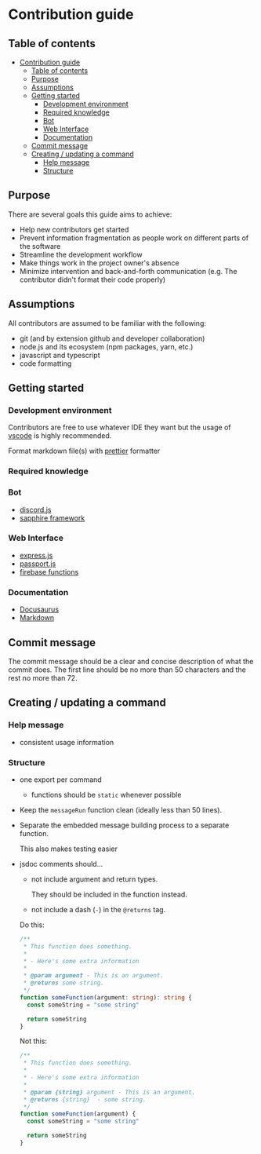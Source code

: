 # Contribution guide

## Table of contents

- [Contribution guide](#contribution-guide)
  - [Table of contents](#table-of-contents)
  - [Purpose](#purpose)
  - [Assumptions](#assumptions)
  - [Getting started](#getting-started)
    - [Development environment](#development-environment)
    - [Required knowledge](#required-knowledge)
    - [Bot](#bot)
    - [Web Interface](#web-interface)
    - [Documentation](#documentation)
  - [Commit message](#commit-message)
  - [Creating / updating a command](#creating--updating-a-command)
    - [Help message](#help-message)
    - [Structure](#structure)

## Purpose

There are several goals this guide aims to achieve:

- Help new contributors get started
- Prevent information fragmentation as people work on different parts of the software
- Streamline the development workflow
- Make things work in the project owner's absence
- Minimize intervention and back-and-forth communication (e.g. The contributor didn't format their code properly)

## Assumptions

All contributors are assumed to be familiar with the following:

- git (and by extension github and developer collaboration)
- node.js and its ecosystem (npm packages, yarn, etc.)
- javascript and typescript
- code formatting

## Getting started

### Development environment

Contributors are free to use whatever IDE they want but the usage of [vscode](https://code.visualstudio.com) is highly recommended.

Format markdown file(s) with [prettier](https://prettier.io) formatter

### Required knowledge

### Bot

- [discord.js](https://discord.js.org)
- [sapphire framework](https://www.sapphirejs.dev)

### Web Interface

- [express.js](https://expressjs.com)
- [passport.js](https://www.passportjs.org)
- [firebase functions](https://firebase.google.com/docs/functions)

### Documentation

- [Docusaurus](https://docusaurus.io)
- [Markdown](https://www.markdownguide.org/basic-syntax)

## Commit message

The commit message should be a clear and concise description of what the commit does.
The first line should be no more than 50 characters and the rest no more than 72.

## Creating / updating a command

### Help message

- consistent usage information

### Structure

- one export per command
  - functions should be `static` whenever possible
- Keep the `messageRun` function clean (ideally less than 50 lines).
- Separate the embedded message building process to a separate function.

  This also makes testing easier

- jsdoc comments should...

  - not include argument and return types.

    They should be included in the function instead.

  - not include a dash (`-`) in the `@returns` tag.

  Do this:

  ```ts
  /**
   * This function does something.
   *
   * - Here's some extra information
   *
   * @param argument - This is an argument.
   * @returns some string.
   */
  function someFunction(argument: string): string {
  	const someString = "some string"

  	return someString
  }
  ```

  Not this:

  ```ts
  /**
   * This function does something.
   *
   * - Here's some extra information
   *
   * @param {string} argument - This is an argument.
   * @returns {string}  - some string.
   */
  function someFunction(argument) {
  	const someString = "some string"

  	return someString
  }
  ```

